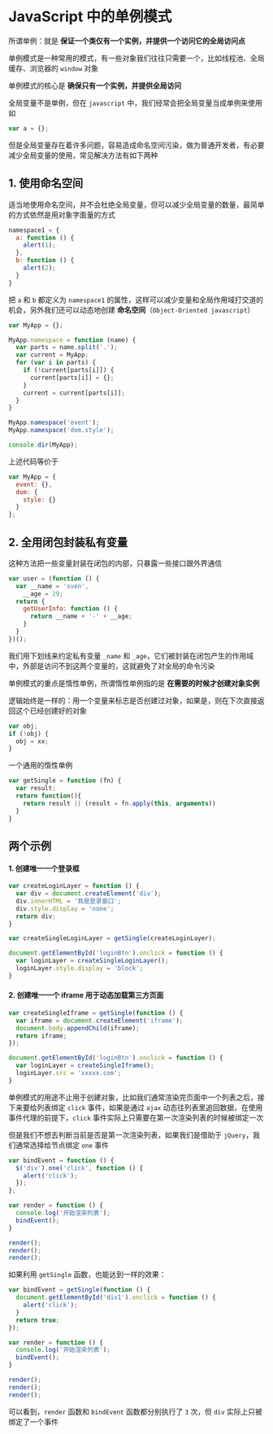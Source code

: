 # JavaScript 中的单例模式


所谓单例：就是 **保证一个类仅有一个实例，并提供一个访问它的全局访问点**

单例模式是一种常用的模式，有一些对象我们往往只需要一个，比如线程池、全局缓存、浏览器的 `window` 对象

单例模式的核心是 **确保只有一个实例，并提供全局访问**

全局变量不是单例，但在 `javascript` 中，我们经常会把全局变量当成单例来使用如

```js
var a = {};
```

但是全局变量存在着许多问题，容易造成命名空间污染，做为普通开发者，有必要减少全局变量的使用，常见解决方法有如下两种



## 1. 使用命名空间

适当地使用命名空间，并不会杜绝全局变量，但可以减少全局变量的数量，最简单的方式依然是用对象字面量的方式

```js
namespace1 = {
  a: function () {
    alert(1);
  },
  b: function () {
    alert(2);
  }
}
```

把 `a` 和 `b` 都定义为 `namespace1` 的属性，这样可以减少变量和全局作用域打交道的机会，另外我们还可以动态地创建 **命名空间**（`Object-Oriented javascript`）

```js
var MyApp = {};

MyApp.namespace = function (name) {
  var parts = name.split('.');
  var current = MyApp;
  for (var i in parts) {
    if (!current[parts[i]]) {
      current[parts[i]] = {};
    }
    current = current[parts[i]];
  }
}

MyApp.namespace('event');
MyApp.namespace('dom.style');

console.dir(MyApp);
```

上述代码等价于

```js
var MyApp = {
  event: {},
  dom: {
    style: {}
  }
};
```

## 2. 全用闭包封装私有变量

这种方法把一些变量封装在闭包的内部，只暴露一些接口跟外界通信

```js
var user = (function () {
  var __name = 'sven',
    __age = 29;
  return {
    getUserInfo: function () {
      return __name + '-' + __age;
    }
  }
})();
```

我们用下划线来约定私有变量 `_name` 和 `_age`，它们被封装在闭包产生的作用域中，外部是访问不到这两个变量的，这就避免了对全局的命令污染

单例模式的重点是惰性单例，所谓惰性单例指的是 **在需要的时候才创建对象实例**

逻辑始终是一样的：用一个变量来标志是否创建过对象，如果是，则在下次直接返回这个已经创建好的对象

```js
var obj;
if (!obj) {
  obj = xx;
}
```

一个通用的惰性单例

```js
var getSingle = function (fn) {
  var result;
  return function(){
    return result || (result = fn.apply(this, arguments))
  }
}
```



## 两个示例

#### 1. 创建唯一一个登录框

```js
var createLoginLayer = function () {
  var div = document.createElement('div');
  div.innerHTML = '我是登录窗口';
  div.style.display = 'none';
  return div;
}

var createSingleLoginLayer = getSingle(createLoginLayer);

document.getElementById('loginBtn').onclick = function () {
  var loginLayer = createSingleLoginLayer();
  loginLayer.style.display = 'block';
}
```

#### 2. 创建唯一一个 iframe 用于动态加载第三方页面

```js
var createSingleIframe = getSingle(function () {
  var iframe = document.createElement('iframe');
  document.body.appendChild(iframe);
  return iframe;
});

document.getElementById('loginBtn').onclick = function () {
  var loginLayer = createSingleIframe();
  loginLayer.src = 'xxxxx.com';
}
```

单例模式的用途不止用于创建对象，比如我们通常渲染完页面中一个列表之后，接下来要给列表绑定 `click` 事件，如果是通过 `ajax` 动态往列表里追回数据，在使用事件代理的前提下，`click` 事件实际上只需要在第一次渲染列表的时候被绑定一次

但是我们不想去判断当前是否是第一次渲染列表，如果我们是借助于 `jQuery`，我们通常选择给节点绑定 `one` 事件

```js
var bindEvent = function () {
  $('div').one('click', function () {
    alert('click');
  });
};

var render = function () {
  console.log('开始渲染列表');
  bindEvent();
}

render();
render();
render();
```

如果利用 `getSingle` 函数，也能达到一样的效果：

```js
var bindEvent = getSingle(function () {
  document.getElementById('div1').onclick = function () {
    alert('click');
  }
  return true;
});

var render = function () {
  console.log('开始渲染列表');
  bindEvent();
}

render();
render();
render();
```

可以看到，`render` 函数和 `bindEvent` 函数都分别执行了 `3` 次，但 `div` 实际上只被绑定了一个事件


